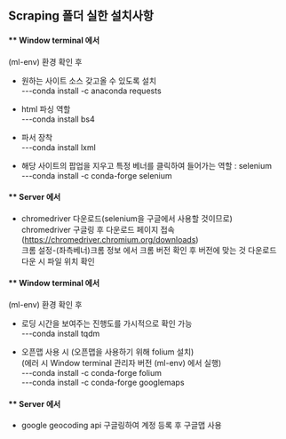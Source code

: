 ## Scraping 폴더 실한 설치사항

#### ** Window terminal 에서
(ml-env) 환경 확인 후  
  - 원하는 사이트 소스 갖고올 수 있도록 설치   
  ---conda install -c anaconda requests
  
  - html 파싱 역할   
  ---conda install bs4   
  
  - 파서 장착   
  ---conda install lxml
  
  - 해당 사이트의 팝업을 지우고 특정 베너를 클릭하여 들어가는 역할 : selenium  
  ---conda install -c conda-forge selenium  

#### ** Server 에서
  - chromedriver 다운로드(selenium을 구글에서 사용할 것이므로)   
    chromedriver 구글링 후 다운로드 페이지 접속(https://chromedriver.chromium.org/downloads)   
    크롬 설정-(좌측베너)크롬 정보 에서 크롬 버전 확인 후 버전에 맞는 것 다운로드   
    다운 시 파일 위치 확인


#### ** Window terminal 에서
(ml-env) 환경 확인 후  
  - 로딩 시간을 보여주는 진행도를 가시적으로 확인 가능   
  ---conda install tqdm     

- 오픈맵 사용 시 (오픈맵을 사용하기 위해 folium 설치)   
    (에러 시 Window terminal 관리자 버전 (ml-env) 에서 실행)   
  ---conda install -c conda-forge folium   
  ---conda install -c conda-forge googlemaps

#### ** Server 에서
  - google geocoding api 구글링하여 계정 등록 후 구글맵 사용
